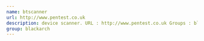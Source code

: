 ```yaml
---
name: btscanner
url: http://www.pentest.co.uk
description: device scanner. URL : http://www.pentest.co.uk Groups : blackarch blackarch-bluetooth blackarch-scanner
group: blackarch
---
```

